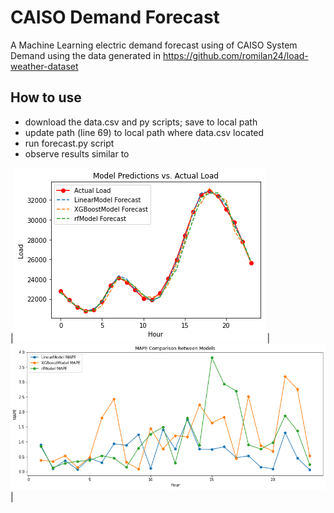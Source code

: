 # CAISO Demand Forecast
A Machine Learning electric demand forecast using of CAISO System Demand using the data generated in https://github.com/romilan24/load-weather-dataset

## How to use
- download the data.csv and py scripts; save to local path
- update path (line 69) to local path where data.csv located
- run forecast.py script
- observe results similar to

|![Image1](https://github.com/romilan24/caiso-load-forecast/blob/main/Forecast_vs_Actuals.png) | ![Image2](https://github.com/romilan24/caiso-load-forecast/blob/main/MAPE.png) |
